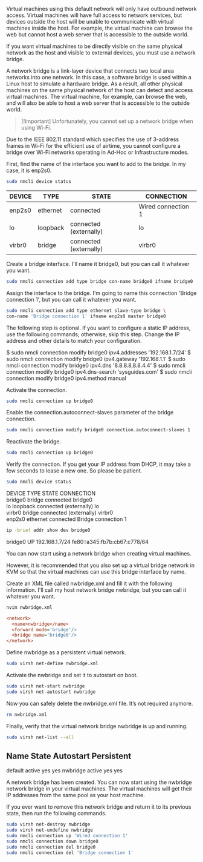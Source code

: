 Virtual machines using this default network will only have outbound network access. Virtual machines will have full access to network services, but devices outside the host will be unable to communicate with virtual machines inside the host. For example, the virtual machine can browse the web but cannot host a web server that is accessible to the outside world.

If you want virtual machines to be directly visible on the same physical network as the host and visible to external devices, you must use a network bridge.

A network bridge is a link-layer device that connects two local area networks into one network. In this case, a software bridge is used within a Linux host to simulate a hardware bridge. As a result, all other physical machines on the same physical network of the host can detect and access virtual machines. The virtual machine, for example, can browse the web, and will also be able to host a web server that is accessible to the outside world.

> [!Important] Unfortunately, you cannot set up a network bridge when using Wi-Fi.

Due to the IEEE 802.11 standard which specifies the use of 3-address frames in Wi-Fi for the efficient use of airtime, you cannot configure a bridge over Wi-Fi networks operating in Ad-Hoc or Infrastructure modes.

First, find the name of the interface you want to add to the bridge. In my case, it is enp2s0.

```bash
sudo nmcli device status
```

| DEVICE | TYPE | STATE | CONNECTION |
| ------ | ---- | ----- | ---------- |
|enp2s0 | ethernet |  connected | Wired connection 1 |
|lo | loopback | connected (externally)|  lo |                
|virbr0 | bridge | connected (externally) | virbr0 |

Create a bridge interface. I'll name it bridge0, but you can call it whatever you want.

```bash
sudo nmcli connection add type bridge con-name bridge0 ifname bridge0
```

Assign the interface to the bridge. I'm going to name this connection 'Bridge connection 1', but you can call it whatever you want.

```bash
sudo nmcli connection add type ethernet slave-type bridge \
con-name 'Bridge connection 1' ifname enp2s0 master bridge0
```

The following step is optional. If you want to configure a static IP address, use the following commands; otherwise, skip this step. Change the IP address and other details to match your configuration.

$ sudo nmcli connection modify bridge0 ipv4.addresses '192.168.1.7/24'
$ sudo nmcli connection modify bridge0 ipv4.gateway '192.168.1.1'
$ sudo nmcli connection modify bridge0 ipv4.dns '8.8.8.8,8.8.4.4'
$ sudo nmcli connection modify bridge0 ipv4.dns-search 'sysguides.com'
$ sudo nmcli connection modify bridge0 ipv4.method manual

Activate the connection.

```bash
sudo nmcli connection up bridge0
```

Enable the connection.autoconnect-slaves parameter of the bridge connection.

```bash
sudo nmcli connection modify bridge0 connection.autoconnect-slaves 1
```

Reactivate the bridge.

```bash
sudo nmcli connection up bridge0
```

Verify the connection. If you get your IP address from DHCP, it may take a few seconds to lease a new one. So please be patient.

```bash
sudo nmcli device status
```

DEVICE             TYPE      STATE                   CONNECTION          
bridge0            bridge    connected               bridge0             
lo                 loopback  connected (externally)  lo                  
virbr0             bridge    connected (externally)  virbr0              
enp2s0             ethernet  connected               Bridge connection 1

```bash
ip -brief addr show dev bridge0
```
bridge0          UP             192.168.1.7/24 fe80::a345:fb7b:cb67:c778/64

You can now start using a network bridge when creating virtual machines.

However, it is recommended that you also set up a virtual bridge network in KVM so that the virtual machines can use this bridge interface by name.

Create an XML file called nwbridge.xml and fill it with the following information. I'll call my host network bridge nwbridge, but you can call it whatever you want.

```bash
nvim nwbridge.xml
```

```ini
<network>
  <name>nwbridge</name>
  <forward mode='bridge'/>
  <bridge name='bridge0'/>
</network>
```

Define nwbridge as a persistent virtual network.

```bash
sudo virsh net-define nwbridge.xml
```

Activate the nwbridge and set it to autostart on boot.

```bash
sudo virsh net-start nwbridge
sudo virsh net-autostart nwbridge
```

Now you can safely delete the nwbridge.xml file. It’s not required anymore.

```bash
rm nwbridge.xml
```

Finally, verify that the virtual network bridge nwbridge is up and running.

```bash
sudo virsh net-list --all
```

 Name       State    Autostart   Persistent
---------------------------------------------
 default    active   yes         yes
 nwbridge   active   yes         yes

A network bridge has been created. You can now start using the nwbridge network bridge in your virtual machines. The virtual machines will get their IP addresses from the same pool as your host machine.

If you ever want to remove this network bridge and return it to its previous state, then run the following commands.

```bash
sudo virsh net-destroy nwbridge
sudo virsh net-undefine nwbridge
sudo nmcli connection up 'Wired connection 1'
sudo nmcli connection down bridge0
sudo nmcli connection del bridge0
sudo nmcli connection del 'Bridge connection 1'
```